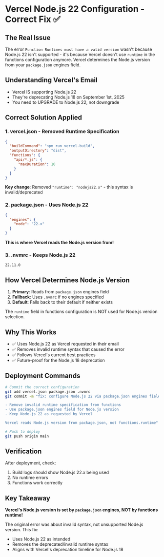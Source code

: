 # Vercel Node.js 22 Configuration - Correct Fix ✅

## The Real Issue
The error `Function Runtimes must have a valid version` wasn't because Node.js 22 isn't supported - it's because Vercel doesn't use `runtime` in the functions configuration anymore. Vercel determines the Node.js version from your `package.json` engines field.

## Understanding Vercel's Email
- Vercel IS supporting Node.js 22
- They're deprecating Node.js 18 on September 1st, 2025
- You need to UPGRADE to Node.js 22, not downgrade

## Correct Solution Applied

### 1. vercel.json - Removed Runtime Specification
```json
{
  "buildCommand": "npm run vercel-build",
  "outputDirectory": "dist",
  "functions": {
    "api/*.js": {
      "maxDuration": 10
    }
  }
}
```
**Key change**: Removed `"runtime": "nodejs22.x"` - this syntax is invalid/deprecated

### 2. package.json - Uses Node.js 22
```json
{
  "engines": {
    "node": "22.x"
  }
}
```
**This is where Vercel reads the Node.js version from!**

### 3. .nvmrc - Keeps Node.js 22
```
22.11.0
```

## How Vercel Determines Node.js Version

1. **Primary**: Reads from `package.json` engines field
2. **Fallback**: Uses `.nvmrc` if no engines specified
3. **Default**: Falls back to their default if neither exists

The `runtime` field in functions configuration is NOT used for Node.js version selection.

## Why This Works

- ✅ Uses Node.js 22 as Vercel requested in their email
- ✅ Removes invalid runtime syntax that caused the error
- ✅ Follows Vercel's current best practices
- ✅ Future-proof for the Node.js 18 deprecation

## Deployment Commands
```bash
# Commit the correct configuration
git add vercel.json package.json .nvmrc
git commit -m "fix: configure Node.js 22 via package.json engines field

- Remove invalid runtime specification from functions
- Use package.json engines field for Node.js version
- Keep Node.js 22 as requested by Vercel

Vercel reads Node.js version from package.json, not functions.runtime"

# Push to deploy
git push origin main
```

## Verification
After deployment, check:
1. Build logs should show Node.js 22.x being used
2. No runtime errors
3. Functions work correctly

## Key Takeaway
**Vercel's Node.js version is set by `package.json` engines, NOT by functions runtime!**

The original error was about invalid syntax, not unsupported Node.js version. This fix:
- Uses Node.js 22 as intended
- Removes the deprecated/invalid runtime syntax
- Aligns with Vercel's deprecation timeline for Node.js 18